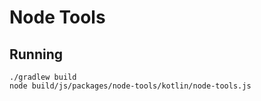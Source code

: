 # Node Tools


## Running

```
./gradlew build
node build/js/packages/node-tools/kotlin/node-tools.js
```